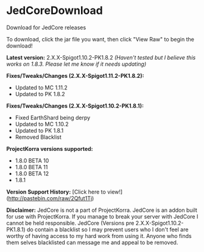 # JedCoreDownload
Download for JedCore releases

To download, click the jar file you want, then click "View Raw" to begin the download!

**Latest version:** 2.X.X-Spigot1.10.2-PK1.8.2 _(Haven't tested but I believe this works on 1.8.3. Please let me know if it needs updating)_

**Fixes/Tweaks/Changes (2.X.X-Spigot1.11.2-PK1.8.2):**
- Updated to MC 1.11.2
- Updated to PK 1.8.2

**Fixes/Tweaks/Changes (2.X.X-Spigot1.10.2-PK1.8.1):**
- Fixed EarthShard being derpy
- Updated to MC 1.10.2
- Updated to PK 1.8.1
- Removed Blacklist

**ProjectKorra versions supported:**
- 1.8.0 BETA 10
- 1.8.0 BETA 11
- 1.8.0 BETA 12
- 1.8.1

**Version Support History:**
[Click here to view!] (http://pastebin.com/raw/2Qfut1Tj)

**Disclaimer:** JedCore is not a part of ProjectKorra. JedCore is an addon built for use with ProjectKorra. If you manage to break your server with JedCore I cannot be held responsible. JedCore (Versions pre 2.X.X-Spigot1.10.2-PK1.8.1) do contain a blacklist so I may prevent users who I don't feel are worthy of having access to my hard work from using it. Anyone who finds them selves blacklisted can message me and appeal to be removed.
